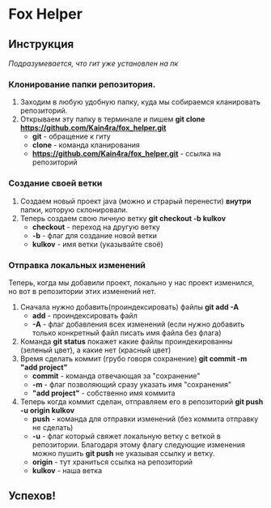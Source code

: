 # Fox Helper
## Инструкция
_Подразумевается, что гит уже установлен на пк_

### Клонирование папки репозитория.
1. Заходим в любую удобную папку, куда мы собираемся кланировать репозиторий.
2. Открываем эту папку в терминале и пишем **git clone https://github.com/Kain4ra/fox_helper.git**
   - **git** - обращение к гиту
   - **clone** - команда кланирования
   - **https://github.com/Kain4ra/fox_helper.git** - ссылка на репозиторий

### Создание своей ветки
1. Создаем новый проект java (можно и страрый перенести) **внутри** папки, которую склонировали.
2. Теперь создаем свою личную ветку **git checkout -b kulkov**
   - **checkout** - переход на другую ветку
   - **-b** - флаг для создание новой ветки
   - **kulkov** - имя ветки (указывайте своё)

### Отправка локальных изменений
Теперь, когда мы добавили проект, локально у нас проект изменился, но вот в репозитории этих изменений нет.
1. Сначала нужно добавить(проиндексировать) файлы **git add -A**
   - **add** - проиндексировать файл
   - **-A** - флаг добавления всех изменений (если нужно добавить только конкретный файл писать имя файла без флага)
2. Команда **git status** покажет какие файлы проиндекированны (зеленый цвет), а какие нет (красный цвет)
3. Время сделать коммит (грубо говоря сохранение) **git commit -m "add project"**
   - **commit** - команда отвечающая за "сохранение"
   - **-m** - флаг позволяющий сразу указать имя "сохранения"
   - **"add project"** - собственно имя коммита
4. Теперь когда коммит сделан, отправляем его в репозиторий **git push -u origin kulkov**
   - **push** - команда для отправки изменений (без коммита отправку не сделать)
   - **-u** - флаг который свяжет локальную ветку с веткой в репозитории. Благодаря этому флагу следующие изменения можно пушить **git push** не указывая ссылку и ветку.
   - **origin** - тут храниться ссылка на репозиторий
   - **kulkov** - наша ветка

## Успехов!
